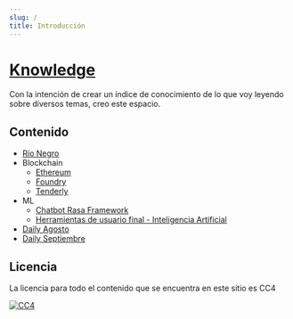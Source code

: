 ```yaml
---
slug: /
title: Introducción
---
```


# [Knowledge](https://wiki.julianmurphy.ar)

Con la intención de crear un índice de conocimiento de lo que voy leyendo sobre diversos temas, creo este espacio.

## Contenido
- [Río Negro](./rio-negro/rio-negro.md)
- Blockchain
	- [Ethereum](blockchain/ethereum/ethereum.md)
	- [Foundry](blockchain/tools/foundry/foundry.md)
	- [Tenderly](blockchain/tools/tenderly/tenderly.md)
- ML
	- [Chatbot Rasa Framework](artificial-intelligence/rasa/rasa.md)
	- [Herramientas de usuario final - Inteligencia Artificial](artificial-intelligence/tools)
- [Daily Agosto](./daily/2023/2023-Aug.md)
- [Daily Septiembre](./daily/2023/2023-Sep.md)

## Licencia
La licencia para todo el contenido que se encuentra en este sitio es CC4

[![CC4](https://img.shields.io/badge/license-CC4-0a0a0a.svg?style=flat&colorA=0a0a0a)](https://creativecommons.org/licenses/by/4.0/) 
